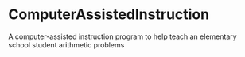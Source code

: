# ComputerAssistedInstruction
A computer-assisted instruction program to help teach an elementary school student arithmetic problems

